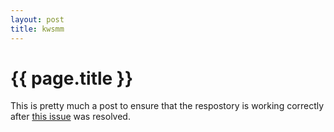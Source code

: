 ```yaml
---
layout: post
title: kwsmm
---
```


{{ page.title }}
===

This is pretty much a post to ensure that the respostory is working correctly after [this issue](http://support.github.com/discussions/repos/800-page-not-rebuilding) was resolved.
